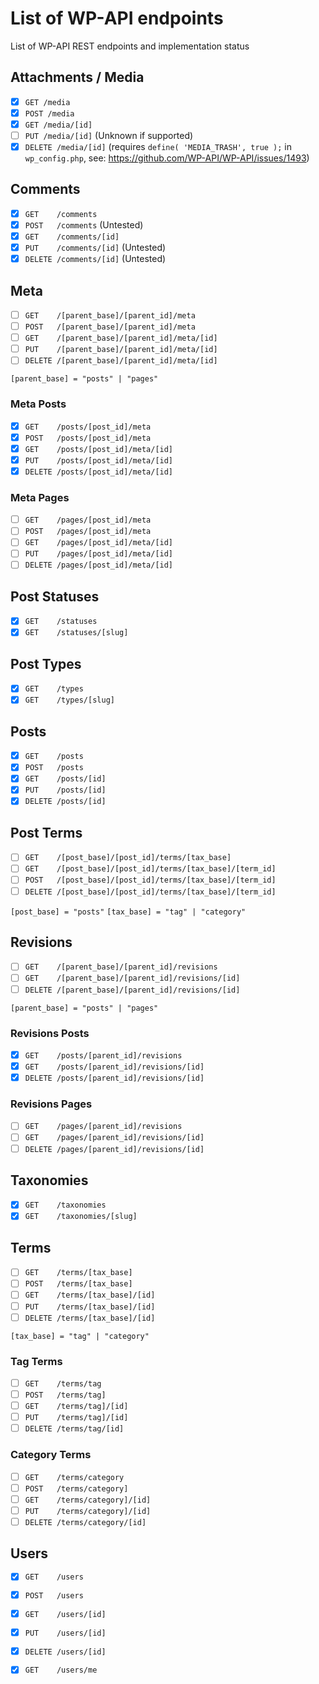 # List of WP-API endpoints

List of WP-API REST endpoints and implementation status

## Attachments / Media

- [x] `GET /media`
- [x] `POST /media`
- [x] `GET /media/[id]`
- [ ] `PUT /media/[id]` (Unknown if supported)
- [x] `DELETE /media/[id]`  (requires `define( 'MEDIA_TRASH', true );` in `wp_config.php`, see: https://github.com/WP-API/WP-API/issues/1493)

## Comments

- [x] `GET    /comments`
- [x] `POST   /comments` (Untested)
- [x] `GET    /comments/[id]`
- [x] `PUT    /comments/[id]`  (Untested)
- [x] `DELETE /comments/[id]`  (Untested)

## Meta

- [ ] `GET    /[parent_base]/[parent_id]/meta`
- [ ] `POST   /[parent_base]/[parent_id]/meta`
- [ ] `GET    /[parent_base]/[parent_id]/meta/[id]`
- [ ] `PUT    /[parent_base]/[parent_id]/meta/[id]`
- [ ] `DELETE /[parent_base]/[parent_id]/meta/[id]`

`[parent_base] = "posts" | "pages"`

### Meta Posts

- [x] `GET    /posts/[post_id]/meta`
- [x] `POST   /posts/[post_id]/meta`
- [x] `GET    /posts/[post_id]/meta/[id]`
- [x] `PUT    /posts/[post_id]/meta/[id]`
- [x] `DELETE /posts/[post_id]/meta/[id]`

### Meta Pages

- [ ] `GET    /pages/[post_id]/meta`
- [ ] `POST   /pages/[post_id]/meta`
- [ ] `GET    /pages/[post_id]/meta/[id]`
- [ ] `PUT    /pages/[post_id]/meta/[id]`
- [ ] `DELETE /pages/[post_id]/meta/[id]`

## Post Statuses

- [x] `GET    /statuses`
- [x] `GET    /statuses/[slug]`

## Post Types

- [x] `GET    /types`
- [x] `GET    /types/[slug]`

## Posts

- [x] `GET    /posts`
- [x] `POST   /posts`
- [x] `GET    /posts/[id]`
- [x] `PUT    /posts/[id]`
- [x] `DELETE /posts/[id]`

## Post Terms

- [ ] `GET    /[post_base]/[post_id]/terms/[tax_base]`
- [ ] `GET    /[post_base]/[post_id]/terms/[tax_base]/[term_id]`
- [ ] `POST   /[post_base]/[post_id]/terms/[tax_base]/[term_id]`
- [ ] `DELETE /[post_base]/[post_id]/terms/[tax_base]/[term_id]`

`[post_base] = "posts"`
`[tax_base] = "tag" | "category"`

## Revisions

- [ ] `GET    /[parent_base]/[parent_id]/revisions`
- [ ] `GET    /[parent_base]/[parent_id]/revisions/[id]`
- [ ] `DELETE /[parent_base]/[parent_id]/revisions/[id]`

`[parent_base] = "posts" | "pages"`

### Revisions Posts

- [x] `GET    /posts/[parent_id]/revisions`
- [x] `GET    /posts/[parent_id]/revisions/[id]`
- [x] `DELETE /posts/[parent_id]/revisions/[id]`

### Revisions Pages

- [ ] `GET    /pages/[parent_id]/revisions`
- [ ] `GET    /pages/[parent_id]/revisions/[id]`
- [ ] `DELETE /pages/[parent_id]/revisions/[id]`

## Taxonomies

- [x] `GET    /taxonomies`
- [x] `GET    /taxonomies/[slug]`

## Terms

- [ ] `GET    /terms/[tax_base]`
- [ ] `POST   /terms/[tax_base]`
- [ ] `GET    /terms/[tax_base]/[id]`
- [ ] `PUT    /terms/[tax_base]/[id]`
- [ ] `DELETE /terms/[tax_base]/[id]`

`[tax_base] = "tag" | "category"`

### Tag Terms

- [ ] `GET    /terms/tag`
- [ ] `POST   /terms/tag]`
- [ ] `GET    /terms/tag]/[id]`
- [ ] `PUT    /terms/tag]/[id]`
- [ ] `DELETE /terms/tag/[id]`

### Category Terms

- [ ] `GET    /terms/category`
- [ ] `POST   /terms/category]`
- [ ] `GET    /terms/category]/[id]`
- [ ] `PUT    /terms/category]/[id]`
- [ ] `DELETE /terms/category/[id]`

## Users

- [x] `GET    /users`
- [x] `POST   /users`
- [x] `GET    /users/[id]`
- [x] `PUT    /users/[id]`
- [x] `DELETE /users/[id]`
- [x] `GET    /users/me`


